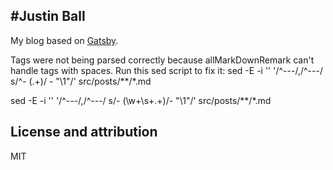 #Justin Ball
-----------------------
My blog based on [Gatsby](https://www.gatsbyjs.org/).


Tags were not being parsed correctly because allMarkDownRemark can't handle tags with spaces.
Run this sed script to fix it:
sed -E -i '' '/^---/,/^---/ s/^- (.+)/  - "\1"/' src/posts/**/*.md


sed -E -i '' '/^---/,/^---/ s/- (\w+\s+.+)/- "\1"/' src/posts/**/*.md



License and attribution
-----------------------
MIT
